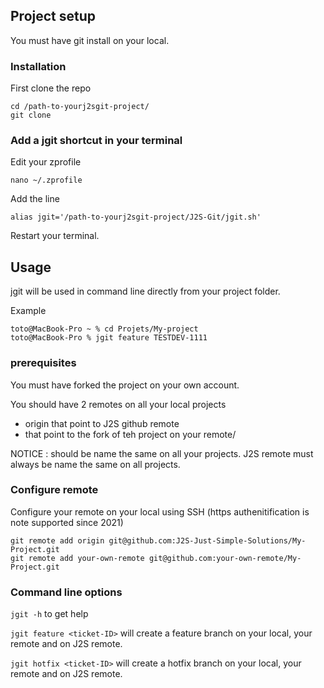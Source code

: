 ## Project setup
You must have git install on your local.

### Installation
First clone the repo
```
cd /path-to-yourj2sgit-project/
git clone 
```

### Add a jgit shortcut in your terminal
Edit your zprofile
```
nano ~/.zprofile
```

Add the line
```
alias jgit='/path-to-yourj2sgit-project/J2S-Git/jgit.sh'
```

Restart your terminal.

## Usage
jgit will be used in command line directly from your project folder.

Example
```
toto@MacBook-Pro ~ % cd Projets/My-project 
toto@MacBook-Pro % jgit feature TESTDEV-1111
```

### prerequisites
You must have forked the project on your own account.

You should have 2 remotes on all your local projects
* origin that point to J2S github remote
* <your-own-remote> that point to the fork of teh project on your remote/


NOTICE : 
<your-own-remote> should be name the same on all your projects.
J2S remote must always be name the same on all projects.

### Configure remote
Configure your remote on your local using SSH (https authenitification is note supported since 2021)
```
git remote add origin git@github.com:J2S-Just-Simple-Solutions/My-Project.git
git remote add your-own-remote git@github.com:your-own-remote/My-Project.git
```

### Command line options
`jgit -h` to get help

`jgit feature <ticket-ID>` will create a feature branch on your local, your remote and on J2S remote.

`jgit hotfix <ticket-ID>` will create a hotfix branch on your local, your remote and on J2S remote.
